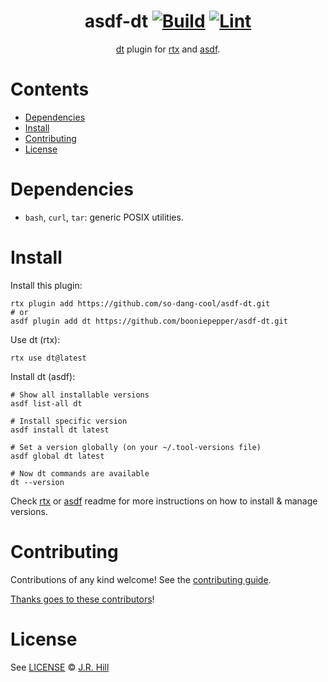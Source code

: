 <div align="center">

# asdf-dt [![Build](https://github.com/booniepepper/asdf-dt/actions/workflows/build.yml/badge.svg)](https://github.com/booniepepper/asdf-dt/actions/workflows/build.yml) [![Lint](https://github.com/booniepepper/asdf-dt/actions/workflows/lint.yml/badge.svg)](https://github.com/booniepepper/asdf-dt/actions/workflows/lint.yml)

[dt](https://dt.plumbing) plugin for [rtx](https://github.com/jdx/rtx) and [asdf](https://asdf-vm.com).

</div>

# Contents

- [Dependencies](#dependencies)
- [Install](#install)
- [Contributing](#contributing)
- [License](#license)

# Dependencies

- `bash`, `curl`, `tar`: generic POSIX utilities.

# Install

Install this plugin:

```shell
rtx plugin add https://github.com/so-dang-cool/asdf-dt.git
# or
asdf plugin add dt https://github.com/booniepepper/asdf-dt.git
```

Use dt (rtx):

```shell
rtx use dt@latest
```

Install dt (asdf):

```shell
# Show all installable versions
asdf list-all dt

# Install specific version
asdf install dt latest

# Set a version globally (on your ~/.tool-versions file)
asdf global dt latest

# Now dt commands are available
dt --version
```

Check [rtx](https://github.com/jdx/rtx) or [asdf](https://github.com/asdf-vm/asdf)
readme for more instructions on how to install & manage versions.

# Contributing

Contributions of any kind welcome! See the [contributing guide](contributing.md).

[Thanks goes to these contributors](https://github.com/so-dang-cool/asdf-dt/graphs/contributors)!

# License

See [LICENSE](LICENSE) © [J.R. Hill](https://github.com/booniepepper/)

